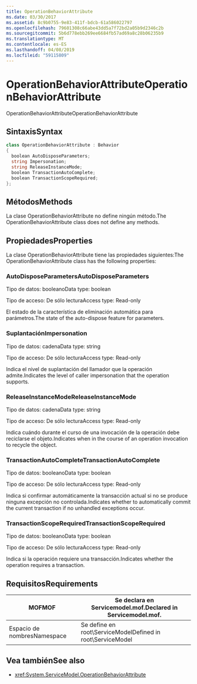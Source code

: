 ```yaml
---
title: OperationBehaviorAttribute
ms.date: 03/30/2017
ms.assetid: 8c9b0755-9e83-411f-bdcb-61a586022797
ms.openlocfilehash: 79601308c66abe43dd5a7f72bd2a05b9d2346c2b
ms.sourcegitcommit: 5b6d778ebb269ee6684fb57ad69a8c28b06235b9
ms.translationtype: MT
ms.contentlocale: es-ES
ms.lasthandoff: 04/08/2019
ms.locfileid: "59115809"
---
```

# <a name="operationbehaviorattribute"></a><span data-ttu-id="d948b-102">OperationBehaviorAttribute</span><span class="sxs-lookup"><span data-stu-id="d948b-102">OperationBehaviorAttribute</span></span>
<span data-ttu-id="d948b-103">OperationBehaviorAttribute</span><span class="sxs-lookup"><span data-stu-id="d948b-103">OperationBehaviorAttribute</span></span>  
  
## <a name="syntax"></a><span data-ttu-id="d948b-104">Sintaxis</span><span class="sxs-lookup"><span data-stu-id="d948b-104">Syntax</span></span>  
  
```csharp
class OperationBehaviorAttribute : Behavior  
{  
  boolean AutoDisposeParameters;  
  string Impersonation;  
  string ReleaseInstanceMode;  
  boolean TransactionAutoComplete;  
  boolean TransactionScopeRequired;  
};  
```  
  
## <a name="methods"></a><span data-ttu-id="d948b-105">Métodos</span><span class="sxs-lookup"><span data-stu-id="d948b-105">Methods</span></span>  
 <span data-ttu-id="d948b-106">La clase OperationBehaviorAttribute no define ningún método.</span><span class="sxs-lookup"><span data-stu-id="d948b-106">The OperationBehaviorAttribute class does not define any methods.</span></span>  
  
## <a name="properties"></a><span data-ttu-id="d948b-107">Propiedades</span><span class="sxs-lookup"><span data-stu-id="d948b-107">Properties</span></span>  
 <span data-ttu-id="d948b-108">La clase OperationBehaviorAttribute tiene las propiedades siguientes:</span><span class="sxs-lookup"><span data-stu-id="d948b-108">The OperationBehaviorAttribute class has the following properties:</span></span>  
  
### <a name="autodisposeparameters"></a><span data-ttu-id="d948b-109">AutoDisposeParameters</span><span class="sxs-lookup"><span data-stu-id="d948b-109">AutoDisposeParameters</span></span>  
 <span data-ttu-id="d948b-110">Tipo de datos: booleano</span><span class="sxs-lookup"><span data-stu-id="d948b-110">Data type: boolean</span></span>  
  
 <span data-ttu-id="d948b-111">Tipo de acceso: De sólo lectura</span><span class="sxs-lookup"><span data-stu-id="d948b-111">Access type: Read-only</span></span>  
  
 <span data-ttu-id="d948b-112">El estado de la característica de eliminación automática para parámetros.</span><span class="sxs-lookup"><span data-stu-id="d948b-112">The state of the auto-dispose feature for parameters.</span></span>  
  
### <a name="impersonation"></a><span data-ttu-id="d948b-113">Suplantación</span><span class="sxs-lookup"><span data-stu-id="d948b-113">Impersonation</span></span>  
 <span data-ttu-id="d948b-114">Tipo de datos: cadena</span><span class="sxs-lookup"><span data-stu-id="d948b-114">Data type: string</span></span>  
  
 <span data-ttu-id="d948b-115">Tipo de acceso: De sólo lectura</span><span class="sxs-lookup"><span data-stu-id="d948b-115">Access type: Read-only</span></span>  
  
 <span data-ttu-id="d948b-116">Indica el nivel de suplantación del llamador que la operación admite.</span><span class="sxs-lookup"><span data-stu-id="d948b-116">Indicates the level of caller impersonation that the operation supports.</span></span>  
  
### <a name="releaseinstancemode"></a><span data-ttu-id="d948b-117">ReleaseInstanceMode</span><span class="sxs-lookup"><span data-stu-id="d948b-117">ReleaseInstanceMode</span></span>  
 <span data-ttu-id="d948b-118">Tipo de datos: cadena</span><span class="sxs-lookup"><span data-stu-id="d948b-118">Data type: string</span></span>  
  
 <span data-ttu-id="d948b-119">Tipo de acceso: De sólo lectura</span><span class="sxs-lookup"><span data-stu-id="d948b-119">Access type: Read-only</span></span>  
  
 <span data-ttu-id="d948b-120">Indica cuándo durante el curso de una invocación de la operación debe reciclarse el objeto.</span><span class="sxs-lookup"><span data-stu-id="d948b-120">Indicates when in the course of an operation invocation to recycle the object.</span></span>  
  
### <a name="transactionautocomplete"></a><span data-ttu-id="d948b-121">TransactionAutoComplete</span><span class="sxs-lookup"><span data-stu-id="d948b-121">TransactionAutoComplete</span></span>  
 <span data-ttu-id="d948b-122">Tipo de datos: booleano</span><span class="sxs-lookup"><span data-stu-id="d948b-122">Data type: boolean</span></span>  
  
 <span data-ttu-id="d948b-123">Tipo de acceso: De sólo lectura</span><span class="sxs-lookup"><span data-stu-id="d948b-123">Access type: Read-only</span></span>  
  
 <span data-ttu-id="d948b-124">Indica si confirmar automáticamente la transacción actual si no se produce ninguna excepción no controlada.</span><span class="sxs-lookup"><span data-stu-id="d948b-124">Indicates whether to automatically commit the current transaction if no unhandled exceptions occur.</span></span>  
  
### <a name="transactionscoperequired"></a><span data-ttu-id="d948b-125">TransactionScopeRequired</span><span class="sxs-lookup"><span data-stu-id="d948b-125">TransactionScopeRequired</span></span>  
 <span data-ttu-id="d948b-126">Tipo de datos: booleano</span><span class="sxs-lookup"><span data-stu-id="d948b-126">Data type: boolean</span></span>  
  
 <span data-ttu-id="d948b-127">Tipo de acceso: De sólo lectura</span><span class="sxs-lookup"><span data-stu-id="d948b-127">Access type: Read-only</span></span>  
  
 <span data-ttu-id="d948b-128">Indica si la operación requiere una transacción.</span><span class="sxs-lookup"><span data-stu-id="d948b-128">Indicates whether the operation requires a transaction.</span></span>  
  
## <a name="requirements"></a><span data-ttu-id="d948b-129">Requisitos</span><span class="sxs-lookup"><span data-stu-id="d948b-129">Requirements</span></span>  
  
|<span data-ttu-id="d948b-130">MOF</span><span class="sxs-lookup"><span data-stu-id="d948b-130">MOF</span></span>|<span data-ttu-id="d948b-131">Se declara en Servicemodel.mof.</span><span class="sxs-lookup"><span data-stu-id="d948b-131">Declared in Servicemodel.mof.</span></span>|  
|---------|-----------------------------------|  
|<span data-ttu-id="d948b-132">Espacio de nombres</span><span class="sxs-lookup"><span data-stu-id="d948b-132">Namespace</span></span>|<span data-ttu-id="d948b-133">Se define en root\ServiceModel</span><span class="sxs-lookup"><span data-stu-id="d948b-133">Defined in root\ServiceModel</span></span>|  
  
## <a name="see-also"></a><span data-ttu-id="d948b-134">Vea también</span><span class="sxs-lookup"><span data-stu-id="d948b-134">See also</span></span>

- <xref:System.ServiceModel.OperationBehaviorAttribute>
